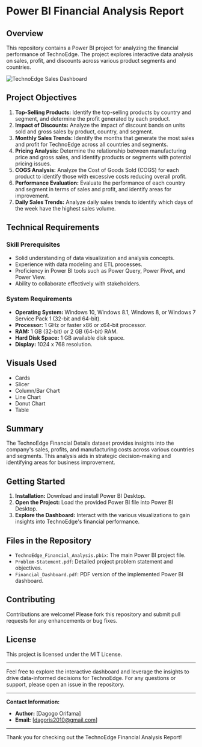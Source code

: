# Power BI Financial Analysis Report

## Overview
This repository contains a Power BI project for analyzing the financial performance of TechnoEdge. The project explores interactive data analysis on sales, profit, and discounts across various product segments and countries.

![TechnoEdge Sales Dashboard](https://github.com/DagogoOrifama/power-bi-financial-Analysis-dashboard/blob/329ae1cc21feeb424b7b0ba8cd8d7bd5d0375a2e/Dashboard.png)

## Project Objectives
1. **Top-Selling Products:** Identify the top-selling products by country and segment, and determine the profit generated by each product.
2. **Impact of Discounts:** Analyze the impact of discount bands on units sold and gross sales by product, country, and segment.
3. **Monthly Sales Trends:** Identify the months that generate the most sales and profit for TechnoEdge across all countries and segments.
4. **Pricing Analysis:** Determine the relationship between manufacturing price and gross sales, and identify products or segments with potential pricing issues.
5. **COGS Analysis:** Analyze the Cost of Goods Sold (COGS) for each product to identify those with excessive costs reducing overall profit.
6. **Performance Evaluation:** Evaluate the performance of each country and segment in terms of sales and profit, and identify areas for improvement.
7. **Daily Sales Trends:** Analyze daily sales trends to identify which days of the week have the highest sales volume.

## Technical Requirements
### Skill Prerequisites
- Solid understanding of data visualization and analysis concepts.
- Experience with data modeling and ETL processes.
- Proficiency in Power BI tools such as Power Query, Power Pivot, and Power View.
- Ability to collaborate effectively with stakeholders.

### System Requirements
- **Operating System:** Windows 10, Windows 8.1, Windows 8, or Windows 7 Service Pack 1 (32-bit and 64-bit).
- **Processor:** 1 GHz or faster x86 or x64-bit processor.
- **RAM:** 1 GB (32-bit) or 2 GB (64-bit) RAM.
- **Hard Disk Space:** 1 GB available disk space.
- **Display:** 1024 x 768 resolution.

## Visuals Used
- Cards
- Slicer
- Column/Bar Chart
- Line Chart
- Donut Chart
- Table

## Summary
The TechnoEdge Financial Details dataset provides insights into the company's sales, profits, and manufacturing costs across various countries and segments. This analysis aids in strategic decision-making and identifying areas for business improvement.

## Getting Started
1. **Installation:** Download and install Power BI Desktop.
2. **Open the Project:** Load the provided Power BI file into Power BI Desktop.
3. **Explore the Dashboard:** Interact with the various visualizations to gain insights into TechnoEdge's financial performance.

## Files in the Repository
- `TechnoEdge_Financial_Analysis.pbix`: The main Power BI project file.
- `Problem-Statement.pdf`: Detailed project problem statement and objectives.
- `Financial_Dashboard.pdf`: PDF version of the implemented Power BI dashboard.

## Contributing
Contributions are welcome! Please fork this repository and submit pull requests for any enhancements or bug fixes.

## License
This project is licensed under the MIT License.

---

Feel free to explore the interactive dashboard and leverage the insights to drive data-informed decisions for TechnoEdge. For any questions or support, please open an issue in the repository.

---

**Contact Information:**
- **Author:** [Dagogo Orifama]
- **Email:** [dagoris2010@gmail.com]

---

Thank you for checking out the TechnoEdge Financial Analysis Report!
